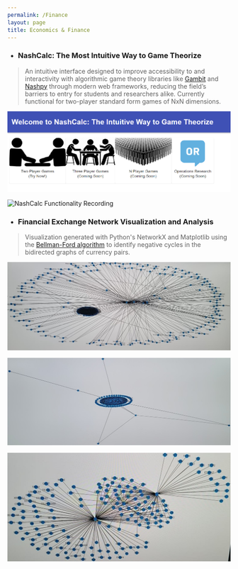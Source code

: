 ```yaml
---
permalink: /Finance
layout: page
title: Economics & Finance
---
```


* ### NashCalc: The Most Intuitive Way to Game Theorize
  
>An intuitive interface designed to improve accessibility to and interactivity with algorithmic game theory libraries like [Gambit](http://www.gambit-project.org/gambit13/pyapi.html) and [Nashpy](https://nashpy.readthedocs.io/en/stable/) through modern web frameworks, reducing the field’s barriers to entry for students and researchers alike. Currently functional for two-player standard form games of NxN dimensions. 

![NashCalc Title Page](/Images/NashCalc1.png)

![NashCalc Functionality Recording](/Images/NashCalc2.gif)

* ### Financial Exchange Network Visualization and Analysis
 
>Visualization generated with Python's NetworkX and Matplotlib using the [Bellman-Ford algorithm](https://en.wikipedia.org/wiki/Bellman%E2%80%93Ford_algorithm) to identify negative cycles in the bidirected graphs of currency pairs.

![Exchange Visualization](/Images/Arbitrage1.jpg)

![Exchange Visualization](/Images/Arbitrage2.jpg)

![Exchange Visualization](/Images/Arbitrage3.jpg)